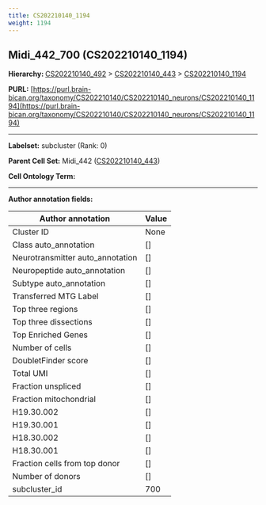 ```yaml
---
title: CS202210140_1194
weight: 1194
---
```

## Midi_442_700 (CS202210140_1194)
<b>Hierarchy: </b>
[CS202210140_492](../CS202210140_492) >
[CS202210140_443](../CS202210140_443) >
[CS202210140_1194](../CS202210140_1194)

**PURL:** [https://purl.brain-bican.org/taxonomy/CS202210140/CS202210140_neurons/CS202210140_1194](https://purl.brain-bican.org/taxonomy/CS202210140/CS202210140_neurons/CS202210140_1194)

---


**Labelset:** subcluster (Rank: 0)

**Parent Cell Set:** Midi_442 ([CS202210140_443](../CS202210140_443))



**Cell Ontology Term:** 

[MARKER GENES.]: #


---

[TRANSFERRED ANNOTATIONS.]: #


[AUTHOR ANNOTATION FIELDS.]: #


**Author annotation fields:**

| Author annotation | Value |
|-------------------|-------|
|Cluster ID|None|
|Class auto_annotation|[]|
|Neurotransmitter auto_annotation|[]|
|Neuropeptide auto_annotation|[]|
|Subtype auto_annotation|[]|
|Transferred MTG Label|[]|
|Top three regions|[]|
|Top three dissections|[]|
|Top Enriched Genes|[]|
|Number of cells|[]|
|DoubletFinder score|[]|
|Total UMI|[]|
|Fraction unspliced|[]|
|Fraction mitochondrial|[]|
|H19.30.002|[]|
|H19.30.001|[]|
|H18.30.002|[]|
|H18.30.001|[]|
|Fraction cells from top donor|[]|
|Number of donors|[]|
|subcluster_id|700|
